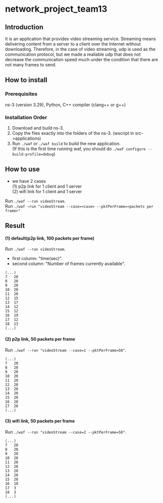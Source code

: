 # network_project_team13

## Introduction
It is an application that provides video streaming service.
Streaming means delivering content from a server to a client over the Internet without downloading.
Therefore, in the case of video streaming, udp is used as the communication protocol, but we made a realiable udp that does not decrease the communication speed much under the condition that there are not many frames to send.

## How to install
### Prerequisites
ns-3 (version 3.29), Python, C++ compiler (clang++ or g++)

### Installation Order
1.  Download and build ns-3.
2.  Copy the files exactly into the folders of the ns-3. 
   (wscript in src->applications)
3.  Run `./waf` or `./waf build` to build the new application.  
   (If this is the first time running waf, you should do  `./waf configure --build-profile=debug`)

## How to use
- we have 2 cases  
  (1) p2p link for 1 client and 1 server  
  (2) wifi link for 1 client and 1 server

Run `./waf --run videoStream`.  
Run `./waf —run "videoStream --case=<case> --pktPerFrame=<packets per frame>"`

## Result
#### (1) default(p2p link, 100 packets per frame)
Run `./waf --run videoStream`.  
- first column: "time(sec)".  
- second column: "Number of frames currently available".
```
(...)
7	20
8	20
9	20
10	20
11	20
12	15
13	17
14	12
15	12
16	19
17	12
18	13
(...)
```


#### (2) p2p link, 50 packets per frame
Run `./waf --run "videoStream --case=1 --pktPerFrame=50"`. 

```
(...)
7	20
8	20
9	20
10	20
11	20
12	20
13	20
14	20
15	20
16	20
17	20
(...)
```

#### (3) wifi link, 50 packets per frame
Run `./waf --run "videoStream --case=2 --pktPerFrame=50"`. 

```
(...)
7	20
8	20
9	20
10	20
11	20
12	20
13	20
14	20
15	20
16	10
17	3
18	3
(...)
```



